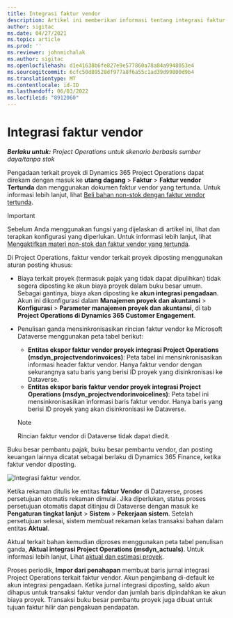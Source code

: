 ```yaml
---
title: Integrasi faktur vendor
description: Artikel ini memberikan informasi tentang integrasi faktur vendor di Project Operations.
author: sigitac
ms.date: 04/27/2021
ms.topic: article
ms.prod: ''
ms.reviewer: johnmichalak
ms.author: sigitac
ms.openlocfilehash: d1e41638b6fe827e9e577860a78a84a9948053e4
ms.sourcegitcommit: 6cfc50d89528df977a8f6a55c1ad39d99800d9b4
ms.translationtype: MT
ms.contentlocale: id-ID
ms.lasthandoff: 06/03/2022
ms.locfileid: "8912060"
---
```

# <a name="vendor-invoice-integration"></a>Integrasi faktur vendor

_**Berlaku untuk:** Project Operations untuk skenario berbasis sumber daya/tanpa stok_

Pengadaan terkait proyek di Dynamics 365 Project Operations dapat direkam dengan masuk ke **utang dagang** > **Faktur** > **Faktur vendor Tertunda** dan menggunakan dokumen faktur vendor yang tertunda. Untuk informasi lebih lanjut, lihat [Beli bahan non-stok dengan faktur vendor tertunda](../procurement/pending-vendor-invoices.md).

> [!IMPORTANT]
> Sebelum Anda menggunakan fungsi yang dijelaskan di artikel ini, lihat dan terapkan konfigurasi yang diperlukan. Untuk informasi lebih lanjut, lihat [Mengaktifkan materi non-stok dan faktur vendor yang tertunda](../procurement/configure-materials-nonstocked.md).

Di Project Operations, faktur vendor terkait proyek diposting menggunakan aturan posting khusus:

- Biaya terkait proyek (termasuk pajak yang tidak dapat dipulihkan) tidak segera diposting ke akun biaya proyek dalam buku besar umum. Sebagai gantinya, biaya akan diposting ke **akun integrasi pengadaan**. Akun ini dikonfigurasi dalam **Manajemen proyek dan akuntansi** > **Konfigurasi** > **Parameter manajemen proyek dan akuntansi**, di tab **Project Operations di Dynamics 365 Customer Engagement**.
- Penulisan ganda mensinkronisasikan rincian faktur vendor ke Microsoft Dataverse menggunakan peta tabel berikut:

     - **Entitas ekspor faktur vendor proyek integrasi Project Operations (msdyn_projectvendorinvoices)**: Peta tabel ini mensinkronisasikan informasi header faktur vendor. Hanya faktur vendor dengan sekurangnya satu baris yang berisi ID proyek yang disinkronisasi ke Dataverse.
     - **Entitas ekspor baris faktur vendor proyek integrasi Project Operations (msdyn_projectvendorinvoicelines)**: Peta tabel ini mensinkronisasikan informasi baris faktur vendor. Hanya baris yang berisi ID proyek yang akan disinkronisasi ke Dataverse.

     > [!NOTE]
     > Rincian faktur vendor di Dataverse tidak dapat diedit.

Buku besar pembantu pajak, buku besar pembantu vendor, dan posting keuangan lainnya dicatat sebagai berlaku di Dynamics 365 Finance, ketika faktur vendor diposting.

![Integrasi faktur vendor.](media/DW7VendorInvoice.png)

Ketika rekaman ditulis ke entitas **faktur Vendor** di Dataverse, proses persetujuan otomatis rekaman dimulai. Jika diperlukan, status proses persetujuan otomatis dapat ditinjau di Dataverse dengan masuk ke **Pengaturan tingkat lanjut** > **Sistem** > **Pekerjaan sistem**. Setelah persetujuan selesai, sistem membuat rekaman kelas transaksi bahan dalam entitas **Aktual**.

Aktual terkait bahan kemudian diproses menggunakan peta tabel penulisan ganda, **Aktual integrasi Project Operations (msdyn_actuals)**. Untuk informasi lebih lanjut, Lihat [aktual dan estimasi proyek](resource-dual-write-estimates-actuals.md).

Proses periodik, **Impor dari penahapan** membuat baris jurnal integrasi Project Operations terkait faktur vendor. Akun pengimbang di-default ke akun integrasi pengadaan. Ketika jurnal integrasi diposting, saldo akun dihapus untuk transaksi faktur vendor dan jumlah baris dipindahkan ke akun biaya proyek. Transaksi buku besar pembantu proyek juga dibuat untuk tujuan faktur hilir dan pengakuan pendapatan.
